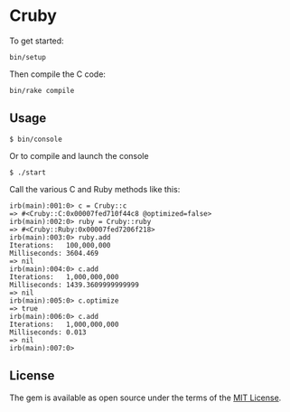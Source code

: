 # Cruby

To get started:
 
```
bin/setup
```

Then compile the C code:

```
bin/rake compile
```

## Usage


```
$ bin/console
``` 

Or to compile and launch the console

```
$ ./start
``` 

Call the various C and Ruby methods like this:

```cassandraql
irb(main):001:0> c = Cruby::c
=> #<Cruby::C:0x00007fed710f44c8 @optimized=false>
irb(main):002:0> ruby = Cruby::ruby
=> #<Cruby::Ruby:0x00007fed7206f218>
irb(main):003:0> ruby.add
Iterations:   100,000,000
Milliseconds: 3604.469
=> nil
irb(main):004:0> c.add
Iterations:   1,000,000,000
Milliseconds: 1439.3609999999999
=> nil
irb(main):005:0> c.optimize
=> true
irb(main):006:0> c.add
Iterations:   1,000,000,000
Milliseconds: 0.013
=> nil
irb(main):007:0> 

```

## License

The gem is available as open source under the terms of the [MIT License](https://opensource.org/licenses/MIT).

